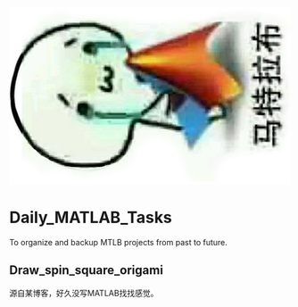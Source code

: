 ![logo](./logo.jpg)

# Daily_MATLAB_Tasks

To organize and backup MTLB projects from past to future.

## Draw_spin_square_origami

源自某博客，好久没写MATLAB找找感觉。